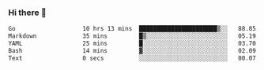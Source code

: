 ### Hi there 👋

<!--
**yeya24/yeya24** is a ✨ _special_ ✨ repository because its `README.md` (this file) appears on your GitHub profile.

Here are some ideas to get you started:

- 🔭 I’m currently working on ...
- 🌱 I’m currently learning ...
- 👯 I’m looking to collaborate on ...
- 🤔 I’m looking for help with ...
- 💬 Ask me about ...
- 📫 How to reach me: ...
- 😄 Pronouns: ...
- ⚡ Fun fact: ...
-->

<!--START_SECTION:waka-->

```txt
Go                   10 hrs 13 mins  ██████████████████████▒░░   88.85 %
Markdown             35 mins         █▒░░░░░░░░░░░░░░░░░░░░░░░   05.19 %
YAML                 25 mins         █░░░░░░░░░░░░░░░░░░░░░░░░   03.70 %
Bash                 14 mins         ▓░░░░░░░░░░░░░░░░░░░░░░░░   02.09 %
Text                 0 secs          ░░░░░░░░░░░░░░░░░░░░░░░░░   00.07 %
```

<!--END_SECTION:waka-->
